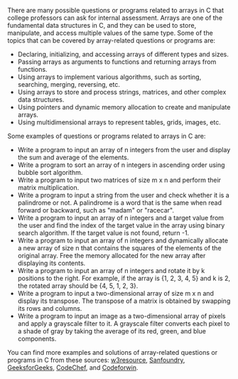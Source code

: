 There are many possible questions or programs related to arrays in C that college professors can ask for internal assessment. Arrays are one of the fundamental data structures in C, and they can be used to store, manipulate, and access multiple values of the same type. Some of the topics that can be covered by array-related questions or programs are:

- Declaring, initializing, and accessing arrays of different types and sizes.
- Passing arrays as arguments to functions and returning arrays from functions.
- Using arrays to implement various algorithms, such as sorting, searching, merging, reversing, etc.
- Using arrays to store and process strings, matrices, and other complex data structures.
- Using pointers and dynamic memory allocation to create and manipulate arrays.
- Using multidimensional arrays to represent tables, grids, images, etc.

Some examples of questions or programs related to arrays in C are:

- Write a program to input an array of n integers from the user and display the sum and average of the elements.
- Write a program to sort an array of n integers in ascending order using bubble sort algorithm.
- Write a program to input two matrices of size m x n and perform their matrix multiplication.
- Write a program to input a string from the user and check whether it is a palindrome or not. A palindrome is a word that is the same when read forward or backward, such as "madam" or "racecar".
- Write a program to input an array of n integers and a target value from the user and find the index of the target value in the array using binary search algorithm. If the target value is not found, return -1.
- Write a program to input an array of n integers and dynamically allocate a new array of size n that contains the squares of the elements of the original array. Free the memory allocated for the new array after displaying its contents.
- Write a program to input an array of n integers and rotate it by k positions to the right. For example, if the array is {1, 2, 3, 4, 5} and k is 2, the rotated array should be {4, 5, 1, 2, 3}.
- Write a program to input a two-dimensional array of size m x n and display its transpose. The transpose of a matrix is obtained by swapping its rows and columns.
- Write a program to input an image as a two-dimensional array of pixels and apply a grayscale filter to it. A grayscale filter converts each pixel to a shade of gray by taking the average of its red, green, and blue components.

You can find more examples and solutions of array-related questions or programs in C from these sources: [w3resource](^1^), [Sanfoundry](^2^), [GeeksforGeeks](^3^), [CodeChef](^4^), and [Codeforwin](^5^).
